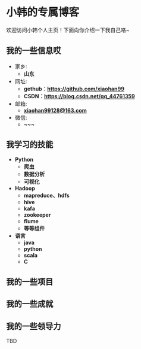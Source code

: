 # 小韩的专属博客

欢迎访问小韩个人主页！下面向你介绍一下我自己咯~

<!-- slide -->

## 我的一些信息哎

- 家乡:
  - **山东**
- 网址:
  - **gethub：<https://github.com/xiaohan99>**
  - **CSDN：<https://blog.csdn.net/qq_44761359>**
- 邮箱:
  - **xiaohan99128@163.com**
- 微信:
  - **~~~**

<!-- slide -->


## 我学习的技能

<!-- slide vertical=true -->

- **Python**
  - **爬虫**
  - **数据分析**
  - **可视化**
- **Hadoop**
  - **mapreduce、hdfs**
  - **hive**
  - **kafa**
  - **zookeeper**
  - **flume**
  - **等等组件** 
- **语言**
   - **java**
   - **python**
   - **scala**
   - **C**

<!-- slide vertical=true -->
<!-- slide -->

## 我的一些项目

<!-- slide vertical=true -->



<!-- slide -->


## 我的一些成就

<!-- slide vertical=true -->



<!-- slide vertical=true -->



<!-- slide -->



## 我的一些领导力

TBD

<!-- slide -->

## 

